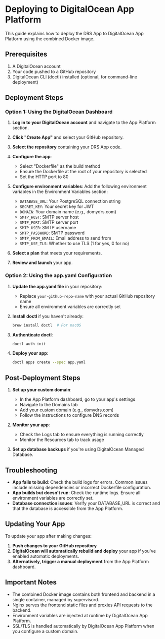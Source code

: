 # Deploying to DigitalOcean App Platform

This guide explains how to deploy the DRS App to DigitalOcean App Platform using the combined Docker image.

## Prerequisites

1. A DigitalOcean account
2. Your code pushed to a GitHub repository
3. DigitalOcean CLI (doctl) installed (optional, for command-line deployment)

## Deployment Steps

### Option 1: Using the DigitalOcean Dashboard

1. **Log in to your DigitalOcean account** and navigate to the App Platform section.

2. **Click "Create App"** and select your GitHub repository.

3. **Select the repository** containing your DRS App code.

4. **Configure the app**:
   - Select "Dockerfile" as the build method
   - Ensure the Dockerfile at the root of your repository is selected
   - Set the HTTP port to 80

5. **Configure environment variables**:
   Add the following environment variables in the Environment Variables section:
   - `DATABASE_URL`: Your PostgreSQL connection string
   - `SECRET_KEY`: Your secret key for JWT
   - `DOMAIN`: Your domain name (e.g., domydrs.com)
   - `SMTP_HOST`: SMTP server host
   - `SMTP_PORT`: SMTP server port
   - `SMTP_USER`: SMTP username
   - `SMTP_PASSWORD`: SMTP password
   - `SMTP_FROM_EMAIL`: Email address to send from
   - `SMTP_USE_TLS`: Whether to use TLS (1 for yes, 0 for no)

6. **Select a plan** that meets your requirements.

7. **Review and launch** your app.

### Option 2: Using the app.yaml Configuration

1. **Update the app.yaml file** in your repository:
   - Replace `your-github-repo-name` with your actual GitHub repository name
   - Ensure all environment variables are correctly set

2. **Install doctl** if you haven't already:
   ```bash
   brew install doctl  # For macOS
   ```

3. **Authenticate doctl**:
   ```bash
   doctl auth init
   ```

4. **Deploy your app**:
   ```bash
   doctl apps create --spec app.yaml
   ```

## Post-Deployment Steps

1. **Set up your custom domain**:
   - In the App Platform dashboard, go to your app's settings
   - Navigate to the Domains tab
   - Add your custom domain (e.g., domydrs.com)
   - Follow the instructions to configure DNS records

2. **Monitor your app**:
   - Check the Logs tab to ensure everything is running correctly
   - Monitor the Resources tab to track usage

3. **Set up database backups** if you're using DigitalOcean Managed Database.

## Troubleshooting

- **App fails to build**: Check the build logs for errors. Common issues include missing dependencies or incorrect Dockerfile configuration.
- **App builds but doesn't run**: Check the runtime logs. Ensure all environment variables are correctly set.
- **Database connection issues**: Verify your DATABASE_URL is correct and that the database is accessible from the App Platform.

## Updating Your App

To update your app after making changes:

1. **Push changes to your GitHub repository**
2. **DigitalOcean will automatically rebuild and deploy** your app if you've enabled automatic deployments.
3. **Alternatively, trigger a manual deployment** from the App Platform dashboard.

## Important Notes

- The combined Docker image contains both frontend and backend in a single container, managed by supervisord.
- Nginx serves the frontend static files and proxies API requests to the backend.
- Environment variables are injected at runtime by DigitalOcean App Platform.
- SSL/TLS is handled automatically by DigitalOcean App Platform when you configure a custom domain.
